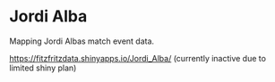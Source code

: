 # Jordi Alba
 
Mapping Jordi Albas match event data.


https://fitzfritzdata.shinyapps.io/Jordi_Alba/ (currently inactive due to limited shiny plan)
